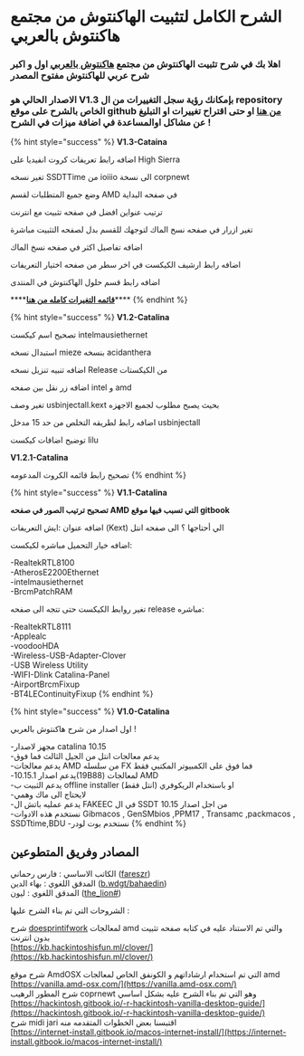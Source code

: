# الشرح الكامل لتثبيت الهاكنتوش من مجتمع هاكنتوش بالعربي

### اهلا بك في شرح تثبيت الهاكنتوش من مجتمع [هاكنتوش بالعربي](https://هاكنتوش.com) اول و اكبر شرح عربي للهاكنتوش مفتوح المصدر 

### **الاصدار الحالي ه**و **V1.3** بإمكانك رؤية سجل التغييرات من ال repository الخاص بالشرح على موقع github [من هنا](https://github.com/ARhackintosh/ARtutorial/releases)  او حتى اقتراح تغييرات او التبليغ عن مشاكل اوالمساعدة في اضافة ميزات في الشرح !

{% hint style="success" %}
**V1.3-Cataina**

اضافه رابط تعريفات كروت انفيديا على High Sierra

تغير نسخه SSDTTime من ioiiio الى نسخة corpnewt

وضع جميع المتطلبات لقسم AMD في صفحه البداية

ترتيب عنواين افضل في صفحه تثبيت مع انترنت

تغير ازرار في صفحه نسخ الماك لتوجهك للقسم بدل لصفحه التثبيت مباشرة

اضافه تفاصيل اكثر في صفحه نسخ الماك

اضافه رابط ارشيف الكيكست في اخر سطر من صفحه اختيار التعريفات

اضافه رابط قسم حلول الهاكنتوش في المنتدى

\*\*\*\*[**قائمه التغيرات كامله من هنا**](https://هاكنتوش.com/?p=220)\*\*\*\*
{% endhint %}

{% hint style="success" %}
**V1.2-Catalina**

تصحيح اسم كيكست intelmausiethernet 

استبدال نسخه mieze بنسخه acidanthera

اضافه تنبيه تنزيل نسخه Release من الكيكستات

اضافه زر نقل بين صفحه intel و amd

تغير وصف usbinjectall.kext بحيث يصبح مطلوب لجميع الاجهزه

اضافه رابط لطريقه التخلص من حد 15 مدخل usbinjectall

توضيح اضافات كيكست lilu

**V1.2.1-Catalina**

تصحيح رابط قائمه الكروت المدعومه
{% endhint %}



{% hint style="success" %}
**V1.1-Catalina**

**تصحيح ترتيب الصور في صفحه AMD التي تسبب فيها موقع gitbook**

اضافه عنوان :ايش التعريفات \(Kext\) الي أحتاجها ؟ الى صفحه انتل

اضافه خيار التحميل مباشره لكيكست: 

  
-RealtekRTL8100  
-AtherosE2200Ethernet  
-intelmausiethernet  
-BrcmPatchRAM

تغير روابط الكيكست حتى تتجه الى صفحه release مباشره:



-RealtekRTL8111  
-Applealc   
-voodooHDA  
-Wireless-USB-Adapter-Clover   
-USB Wireless Utility   
-WIFI-Dlink Catalina-Panel  
-AirportBrcmFixup  
-BT4LEContinuityFixup
{% endhint %}

{% hint style="success" %}
**V1.0-Catalina** 

اول اصدار من شرح هاكنتوش بالعربي !

-مجهز لاصدار catalina 10.15  
-يدعم معالجات انتل من الجيل الثالث فما فوق  
-يدعم معالجات AMD من سلسله FX فما فوق على الكمبيوتر المكتبي فقط  
-يدعم اصدار 10.15.1\(19B88\) لمعالجات AMD   
-يدعم الثبيت ب offline installer او باستخدام الريكوفري \(انتل فقط\)   
-لايحتاج الى ماك وهمي  
-يدعم عمليه باتش ال FAKEEC في ال SSDT من اجل اصدار 10.15   
-نستخدم هذه الادوات Gibmacos , GenSMbios ,PPM17 , Transamc ,packmacos , SSDTtime,BDU -نستخدم بوت لودر 
{% endhint %}

##  المصادر وفريق المتطوعين

الكاتب الاساسي : فارس رحماني \([fareszr](https://هاكنتوش.com/members/fareszr.2/)\)  
المدقق اللغوي : بهاء الدين \([b.wdgt/bahaedin](https://هاكنتوش.com/members/bahaedin.3/)\)  
المدقق اللغوي :  ليون \([the\_lion\#](https://هاكنتوش.com/members/the_lion.12/)\)

الشروحات التي تم بناء الشرح عليها :

شرح [doesprintifwork](https://github.com/doesprintfwork) لمعالجات amd والتي تم الاستناد عليه في كتابه صفحه تثبيت بدون انترنت  
[https://kb.hackintoshisfun.ml/clover/](https://kb.hackintoshisfun.ml/clover/)

شرح موقع AmdOSX التي تم استخدام ارشاداتهم و الكونفق الخاص لمعالجات amd  
[https://vanilla.amd-osx.com/](https://vanilla.amd-osx.com/)  
شرح المطور الرهيب coprnewt وهو التي تم بناء الشرح عليه بشكل اساسي  
[https://hackintosh.gitbook.io/-r-hackintosh-vanilla-desktop-guide/](https://hackintosh.gitbook.io/-r-hackintosh-vanilla-desktop-guide/)  
شرح midi jari اقتبسنا بعض الخطوات المتقدمه منه  
[https://internet-install.gitbook.io/macos-internet-install/](https://internet-install.gitbook.io/macos-internet-install/)

